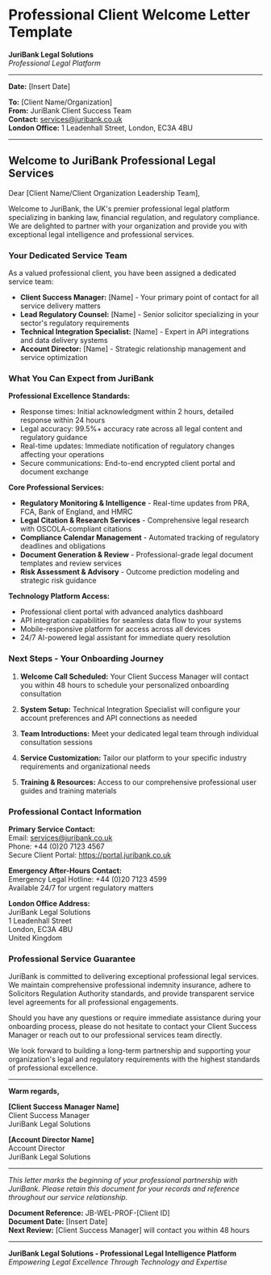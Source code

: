 # Professional Client Welcome Letter Template

**JuriBank Legal Solutions**  
*Professional Legal Platform*

---

**Date:** [Insert Date]

**To:** [Client Name/Organization]  
**From:** JuriBank Client Success Team  
**Contact:** services@juribank.co.uk  
**London Office:** 1 Leadenhall Street, London, EC3A 4BU  

---

## Welcome to JuriBank Professional Legal Services

Dear [Client Name/Client Organization Leadership Team],

Welcome to JuriBank, the UK's premier professional legal platform specializing in banking law, financial regulation, and regulatory compliance. We are delighted to partner with your organization and provide you with exceptional legal intelligence and professional services.

### Your Dedicated Service Team

As a valued professional client, you have been assigned a dedicated service team:

- **Client Success Manager:** [Name] - Your primary point of contact for all service delivery matters
- **Lead Regulatory Counsel:** [Name] - Senior solicitor specializing in your sector's regulatory requirements
- **Technical Integration Specialist:** [Name] - Expert in API integrations and data delivery systems
- **Account Director:** [Name] - Strategic relationship management and service optimization

### What You Can Expect from JuriBank

**Professional Excellence Standards:**
- Response times: Initial acknowledgment within 2 hours, detailed response within 24 hours
- Legal accuracy: 99.5%+ accuracy rate across all legal content and regulatory guidance
- Real-time updates: Immediate notification of regulatory changes affecting your operations
- Secure communications: End-to-end encrypted client portal and document exchange

**Core Professional Services:**
- **Regulatory Monitoring & Intelligence** - Real-time updates from PRA, FCA, Bank of England, and HMRC
- **Legal Citation & Research Services** - Comprehensive legal research with OSCOLA-compliant citations
- **Compliance Calendar Management** - Automated tracking of regulatory deadlines and obligations
- **Document Generation & Review** - Professional-grade legal document templates and review services
- **Risk Assessment & Advisory** - Outcome prediction modeling and strategic risk guidance

**Technology Platform Access:**
- Professional client portal with advanced analytics dashboard
- API integration capabilities for seamless data flow to your systems
- Mobile-responsive platform for access across all devices
- 24/7 AI-powered legal assistant for immediate query resolution

### Next Steps - Your Onboarding Journey

1. **Welcome Call Scheduled:** Your Client Success Manager will contact you within 48 hours to schedule your personalized onboarding consultation

2. **System Setup:** Technical Integration Specialist will configure your account preferences and API connections as needed

3. **Team Introductions:** Meet your dedicated legal team through individual consultation sessions

4. **Service Customization:** Tailor our platform to your specific industry requirements and organizational needs

5. **Training & Resources:** Access to our comprehensive professional user guides and training materials

### Professional Contact Information

**Primary Service Contact:**  
Email: services@juribank.co.uk  
Phone: +44 (0)20 7123 4567  
Secure Client Portal: https://portal.juribank.co.uk  

**Emergency After-Hours Contact:**  
Emergency Legal Hotline: +44 (0)20 7123 4599  
Available 24/7 for urgent regulatory matters  

**London Office Address:**  
JuriBank Legal Solutions  
1 Leadenhall Street  
London, EC3A 4BU  
United Kingdom  

### Professional Service Guarantee

JuriBank is committed to delivering exceptional professional legal services. We maintain comprehensive professional indemnity insurance, adhere to Solicitors Regulation Authority standards, and provide transparent service level agreements for all professional engagements.

Should you have any questions or require immediate assistance during your onboarding process, please do not hesitate to contact your Client Success Manager or reach out to our professional services team directly.

We look forward to building a long-term partnership and supporting your organization's legal and regulatory requirements with the highest standards of professional excellence.

---

**Warm regards,**

**[Client Success Manager Name]**  
Client Success Manager  
JuriBank Legal Solutions  

**[Account Director Name]**  
Account Director  
JuriBank Legal Solutions  

---

*This letter marks the beginning of your professional partnership with JuriBank. Please retain this document for your records and reference throughout our service relationship.*

**Document Reference:** JB-WEL-PROF-[Client ID]  
**Document Date:** [Insert Date]  
**Next Review:** [Client Success Manager] will contact you within 48 hours  

---

**JuriBank Legal Solutions - Professional Legal Intelligence Platform**  
*Empowering Legal Excellence Through Technology and Expertise*